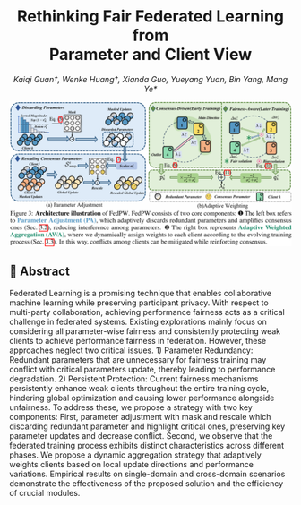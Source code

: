 <h1 align="center">Rethinking Fair Federated Learning from  <br>Parameter and Client View </h1>

<p align="center"><em>Kaiqi Guan&dagger;, Wenke Huang&dagger;, Xianda Guo, Yueyang Yuan, Bin Yang, Mang Ye*</em></p>

<div align="center">
<img alt="method" src="assets/framework.png">
</div>

<h2> 🙌 Abstract </h2>
Federated Learning is a promising technique that enables collaborative machine learning while preserving participant privacy. With respect to multi-party collaboration, achieving performance fairness acts as a critical challenge in federated systems. Existing explorations mainly focus on considering all parameter-wise fairness and consistently protecting weak clients to achieve performance fairness in federation. However, these approaches neglect two critical issues. 1) Parameter Redundancy: Redundant parameters that are unnecessary for fairness training may conflict with critical parameters update, thereby leading to performance degradation. 2) Persistent Protection: Current fairness mechanisms persistently enhance weak clients throughout the entire training cycle, hindering global optimization and causing lower performance alongside unfairness. To address these, we propose a strategy with two key components: First, parameter adjustment with mask and rescale which discarding redundant parameter and highlight critical ones, preserving key parameter updates and decrease conflict. Second, we observe that the federated training process exhibits distinct characteristics across different phases. We propose a dynamic aggregation strategy that adaptively weights clients based on local update directions and performance variations. Empirical results on single-domain and cross-domain scenarios demonstrate the effectiveness of the proposed solution and the efficiency of crucial modules.